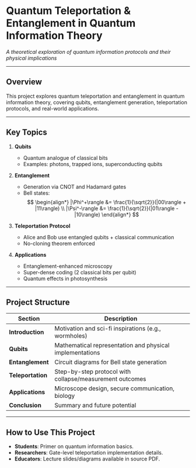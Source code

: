# Quantum Teleportation & Entanglement in Quantum Information Theory  
*A theoretical exploration of quantum information protocols and their physical implications*  

---

## Overview  
This project explores quantum teleportation and entanglement in quantum information theory, covering qubits, entanglement generation, teleportation protocols, and real-world applications.  

---

## Key Topics  
1. **Qubits**  
   - Quantum analogue of classical bits  
   - Examples: photons, trapped ions, superconducting qubits  

2. **Entanglement**  
   - Generation via CNOT and Hadamard gates  
   - Bell states:  
     $$  
     \begin{align*}  
     |\Phi^+\rangle &= \frac{1}{\sqrt{2}}(|00\rangle + |11\rangle) \\  
     |\Psi^-\rangle &= \frac{1}{\sqrt{2}}(|01\rangle - |10\rangle)  
     \end{align*}  
     $$  

3. **Teleportation Protocol**  
   - Alice and Bob use entangled qubits + classical communication  
   - No-cloning theorem enforced  

4. **Applications**  
   - Entanglement-enhanced microscopy  
   - Super-dense coding (2 classical bits per qubit)  
   - Quantum effects in photosynthesis  

---

## Project Structure  
| Section | Description |  
|---------|-------------|  
| **Introduction** | Motivation and sci-fi inspirations (e.g., wormholes) |  
| **Qubits** | Mathematical representation and physical implementations |  
| **Entanglement** | Circuit diagrams for Bell state generation |  
| **Teleportation** | Step-by-step protocol with collapse/measurement outcomes |  
| **Applications** | Microscope design, secure communication, biology |  
| **Conclusion** | Summary and future potential |  

---

## How to Use This Project
- **Students**: Primer on quantum information basics.  
- **Researchers**: Gate-level teleportation implementation details.  
- **Educators**: Lecture slides/diagrams available in source PDF.  
